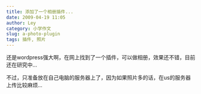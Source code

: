 ```yaml
---
title: 添加了一个相册插件...
date: 2009-04-19 11:05
author: Ley
category: 小学作文
slug: a-photo-plugin
tags: 插件, 照片
---
```

还是wordpress强大啊，在网上找到了一个插件，可以做相册，效果还不错，目前还在研究中...

不过，只准备放在自己电脑的服务器上了，因为如果照片多的话，在us的服务器上传比较麻烦...
